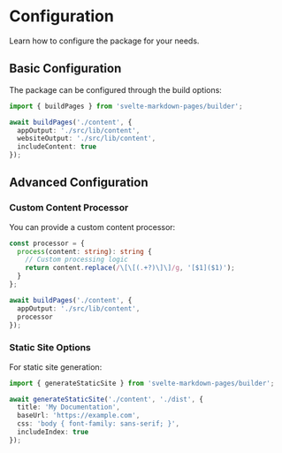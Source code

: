 # Configuration

Learn how to configure the package for your needs.

## Basic Configuration

The package can be configured through the build options:

```typescript
import { buildPages } from 'svelte-markdown-pages/builder';

await buildPages('./content', {
  appOutput: './src/lib/content',
  websiteOutput: './src/lib/content',
  includeContent: true
});
```

## Advanced Configuration

### Custom Content Processor

You can provide a custom content processor:

```typescript
const processor = {
  process(content: string): string {
    // Custom processing logic
    return content.replace(/\[\[(.+?)\]\]/g, '[$1]($1)');
  }
};

await buildPages('./content', {
  appOutput: './src/lib/content',
  processor
});
```

### Static Site Options

For static site generation:

```typescript
import { generateStaticSite } from 'svelte-markdown-pages/builder';

await generateStaticSite('./content', './dist', {
  title: 'My Documentation',
  baseUrl: 'https://example.com',
  css: 'body { font-family: sans-serif; }',
  includeIndex: true
});
```